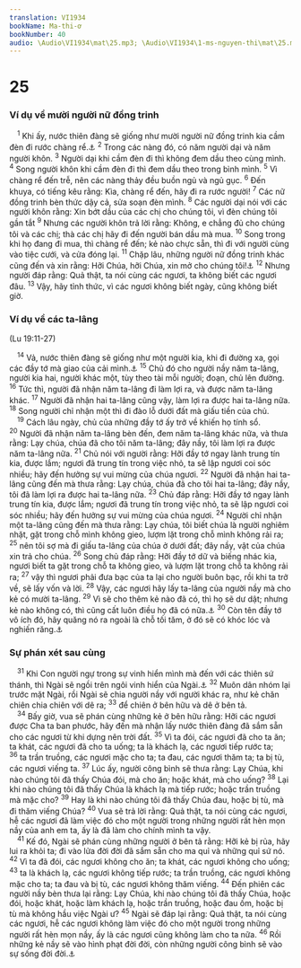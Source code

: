 ```yaml
---
translation: VI1934
bookName: Ma-thi-ơ 
bookNumber: 40
audio: \Audio\VI1934\mat\25.mp3; \Audio\VI1934\1-ms-nguyen-thi\mat\25.mp3; \Audio\VI1934\2-ms-david-dong\mat\25.mp3
---
```


<div class="title"><h1>25</h1><h3>Ví dụ về mười người nữ đồng trinh</h3></div>
<span class="verse mat_25_1"> <sup>1</sup> Khi ấy, nước thiên đàng sẽ giống như mười người nữ đồng trinh kia cầm đèn đi rước chàng rể.<a data-toggle="tooltip" data-placement="bottom" title="Một số bản cổ thêm cụm từ: và cô dâu][gt=Lu 12:35">⚓</a></span>
<span class="verse mat_25_2"><sup>2</sup> Trong các nàng đó, có năm người dại và năm người khôn. </span>
<span class="verse mat_25_3"><sup>3</sup> Người dại khi cầm đèn đi thì không đem dầu theo cùng mình. </span>
<span class="verse mat_25_4"><sup>4</sup> Song người khôn khi cầm đèn đi thì đem dầu theo trong bình mình. </span>
<span class="verse mat_25_5"><sup>5</sup> Vì chàng rể đến trễ, nên các nàng thảy đều buồn ngủ và ngủ gục. </span>
<span class="verse mat_25_6"><sup>6</sup> Đến khuya, có tiếng kêu rằng: Kìa, chàng rể đến, hãy đi ra rước người! </span>
<span class="verse mat_25_7"><sup>7</sup> Các nữ đồng trinh bèn thức dậy cả, sửa soạn đèn mình. </span>
<span class="verse mat_25_8"><sup>8</sup> Các người dại nói với các người khôn rằng: Xin bớt dầu của các chị cho chúng tôi, vì đèn chúng tôi gần tắt </span>
<span class="verse mat_25_9"><sup>9</sup> Nhưng các người khôn trả lời rằng: Không, e chẳng đủ cho chúng tôi và các chị; thà các chị hãy đi đến người bán dầu mà mua. </span>
<span class="verse mat_25_10"><sup>10</sup> Song trong khi họ đang đi mua, thì chàng rể đến; kẻ nào chực sẵn, thì đi với người cùng vào tiệc cưới, và cửa đóng lại. </span>
<span class="verse mat_25_11"><sup>11</sup> Chặp lâu, những người nữ đồng trinh khác cũng đến và xin rằng: Hỡi Chúa, hỡi Chúa, xin mở cho chúng tôi!<a data-toggle="tooltip" data-placement="bottom" title="Lu 13:25">⚓</a></span>
<span class="verse mat_25_12"><sup>12</sup> Nhưng người đáp rằng: Quả thật, ta nói cùng các ngươi, ta không biết các ngươi đâu. </span>
<span class="verse mat_25_13"><sup>13</sup> Vậy, hãy tỉnh thức, vì các ngươi không biết ngày, cũng không biết giờ. <br/></span>
<div class="title"><h3>Ví dụ về các ta-lâng</h3><p>(Lu 19:11-27)</p></div>
<span class="verse mat_25_14"> <sup>14</sup> Vả, nước thiên đàng sẽ giống như một người kia, khi đi đường xa, gọi các đầy tớ mà giao của cải mình.<a data-toggle="tooltip" data-placement="bottom" title="Lu 19:11-27">⚓</a></span>
<span class="verse mat_25_15"><sup>15</sup> Chủ đó cho người nầy năm ta-lâng, người kia hai, người khác một, tùy theo tài mỗi người; đoạn, chủ lên đường. </span>
<span class="verse mat_25_16"><sup>16</sup> Tức thì, người đã nhận năm ta-lâng đi làm lợi ra, và được năm ta-lâng khác. </span>
<span class="verse mat_25_17"><sup>17</sup> Người đã nhận hai ta-lâng cũng vậy, làm lợi ra được hai ta-lâng nữa. </span>
<span class="verse mat_25_18"><sup>18</sup> Song người chỉ nhận một thì đi đào lỗ dưới đất mà giấu tiền của chủ. <br/></span>
<span class="verse mat_25_19"> <sup>19</sup> Cách lâu ngày, chủ của những đầy tớ ấy trở về khiến họ tính sổ. </span>
<span class="verse mat_25_20"><sup>20</sup> Người đã nhận năm ta-lâng bèn đến, đem năm ta-lâng khác nữa, và thưa rằng: Lạy chúa, chúa đã cho tôi năm ta-lâng; đây nầy, tôi làm lợi ra được năm ta-lâng nữa. </span>
<span class="verse mat_25_21"><sup>21</sup> Chủ nói với người rằng: Hỡi đầy tớ ngay lành trung tín kia, được lắm; ngươi đã trung tín trong việc nhỏ, ta sẽ lập ngươi coi sóc nhiều; hãy đến hưởng sự vui mừng của chúa ngươi. </span>
<span class="verse mat_25_22"><sup>22</sup> Người đã nhận hai ta-lâng cũng đến mà thưa rằng: Lạy chúa, chúa đã cho tôi hai ta-lâng; đây nầy, tôi đã làm lợi ra được hai ta-lâng nữa. </span>
<span class="verse mat_25_23"><sup>23</sup> Chủ đáp rằng: Hỡi đầy tớ ngay lành trung tín kia, được lắm; ngươi đã trung tín trong việc nhỏ, ta sẽ lập ngươi coi sóc nhiều; hãy đến hưởng sự vui mừng của chúa ngươi. </span>
<span class="verse mat_25_24"><sup>24</sup> Người chỉ nhận một ta-lâng cũng đến mà thưa rằng: Lạy chúa, tôi biết chúa là người nghiêm nhặt, gặt trong chỗ mình không gieo, lượm lặt trong chỗ mình không rải ra; </span>
<span class="verse mat_25_25"><sup>25</sup> nên tôi sợ mà đi giấu ta-lâng của chúa ở dưới đất; đây nầy, vật của chúa xin trả cho chúa. </span>
<span class="verse mat_25_26"><sup>26</sup> Song chủ đáp rằng: Hỡi đầy tớ dữ và biếng nhác kia, ngươi biết ta gặt trong chỗ ta không gieo, và lượm lặt trong chỗ ta không rải ra; </span>
<span class="verse mat_25_27"><sup>27</sup> vậy thì ngươi phải đưa bạc của ta lại cho người buôn bạc, rồi khi ta trở về, sẽ lấy vốn và lời. </span>
<span class="verse mat_25_28"><sup>28</sup> Vậy, các ngươi hãy lấy ta-lâng của người nầy mà cho kẻ có mười ta-lâng. </span>
<span class="verse mat_25_29"><sup>29</sup> Vì sẽ cho thêm kẻ nào đã có, thì họ sẽ dư dật; nhưng kẻ nào không có, thì cũng cất luôn điều họ đã có nữa.<a data-toggle="tooltip" data-placement="bottom" title="Mat 13:12; Mac 4:25; Lu 8:18">⚓</a></span>
<span class="verse mat_25_30"><sup>30</sup> Còn tên đầy tớ vô ích đó, hãy quăng nó ra ngoài là chỗ tối tăm, ở đó sẽ có khóc lóc và nghiến răng.<a data-toggle="tooltip" data-placement="bottom" title="Mat 8:12; 22:13; Lu 13:28">⚓</a><br/></span>
<div class="title"><h3>Sự phán xét sau cùng</h3></div>
<span class="verse mat_25_31"> <sup>31</sup> Khi Con người ngự trong sự vinh hiển mình mà đến với các thiên sứ thánh, thì Ngài sẽ ngồi trên ngôi vinh hiển của Ngài.<a data-toggle="tooltip" data-placement="bottom" title="Mat 16:27; 19:28">⚓</a></span>
<span class="verse mat_25_32"><sup>32</sup> Muôn dân nhóm lại trước mặt Ngài, rồi Ngài sẽ chia người nầy với người khác ra, như kẻ chăn chiên chia chiên với dê ra; </span>
<span class="verse mat_25_33"><sup>33</sup> để chiên ở bên hữu và dê ở bên tả. <br/></span>
<span class="verse mat_25_34"> <sup>34</sup> Bấy giờ, vua sẽ phán cùng những kẻ ở bên hữu rằng: Hỡi các ngươi được Cha ta ban phước, hãy đến mà nhận lấy nước thiên đàng đã sắm sẵn cho các ngươi từ khi dựng nên trời đất. </span>
<span class="verse mat_25_35"><sup>35</sup> Vì ta đói, các ngươi đã cho ta ăn; ta khát, các ngươi đã cho ta uống; ta là khách lạ, các ngươi tiếp rước ta; </span>
<span class="verse mat_25_36"><sup>36</sup> ta trần truồng, các ngươi mặc cho ta; ta đau, các ngươi thăm ta; ta bị tù, các ngươi viếng ta. </span>
<span class="verse mat_25_37"><sup>37</sup> Lúc ấy, người công bình sẽ thưa rằng: Lạy Chúa, khi nào chúng tôi đã thấy Chúa đói, mà cho ăn; hoặc khát, mà cho uống? </span>
<span class="verse mat_25_38"><sup>38</sup> Lại khi nào chúng tôi đã thấy Chúa là khách lạ mà tiếp rước; hoặc trần truồng mà mặc cho? </span>
<span class="verse mat_25_39"><sup>39</sup> Hay là khi nào chúng tôi đã thấy Chúa đau, hoặc bị tù, mà đi thăm viếng Chúa? </span>
<span class="verse mat_25_40"><sup>40</sup> Vua sẽ trả lời rằng: Quả thật, ta nói cùng các ngươi, hễ các ngươi đã làm việc đó cho một người trong những người rất hèn mọn nầy của anh em ta, ấy là đã làm cho chính mình ta vậy. <br/></span>
<span class="verse mat_25_41"> <sup>41</sup> Kế đó, Ngài sẽ phán cùng những người ở bên tả rằng: Hỡi kẻ bị rủa, hãy lui ra khỏi ta; đi vào lửa đời đời đã sắm sẵn cho ma quỉ và những quỉ sứ nó. </span>
<span class="verse mat_25_42"><sup>42</sup> Vì ta đã đói, các ngươi không cho ăn; ta khát, các ngươi không cho uống; </span>
<span class="verse mat_25_43"><sup>43</sup> ta là khách lạ, các ngươi không tiếp rước; ta trần truồng, các ngươi không mặc cho ta; ta đau và bị tù, các ngươi không thăm viếng. </span>
<span class="verse mat_25_44"><sup>44</sup> Đến phiên các người nầy bèn thưa lại rằng: Lạy Chúa, khi nào chúng tôi đã thấy Chúa, hoặc đói, hoặc khát, hoặc làm khách lạ, hoặc trần truồng, hoặc đau ốm, hoặc bị tù mà không hầu việc Ngài ư? </span>
<span class="verse mat_25_45"><sup>45</sup> Ngài sẽ đáp lại rằng: Quả thật, ta nói cùng các ngươi, hễ các ngươi không làm việc đó cho một người trong những người rất hèn mọn nầy, ấy là các ngươi cũng không làm cho ta nữa. </span>
<span class="verse mat_25_46"><sup>46</sup> Rồi những kẻ nầy sẽ vào hình phạt đời đời, còn những người công bình sẽ vào sự sống đời đời.<a data-toggle="tooltip" data-placement="bottom" title="Da 12:2">⚓</a><br/></span>
